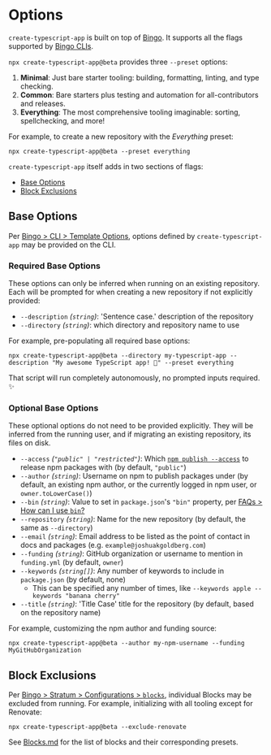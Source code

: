 # Options

`create-typescript-app` is built on top of [Bingo](https://create.bingo).
It supports all the flags supported by [Bingo CLIs](https://www.create.bingo/cli).

`npx create-typescript-app@beta` provides three `--preset` options:

1. **Minimal**: Just bare starter tooling: building, formatting, linting, and type checking.
2. **Common**: Bare starters plus testing and automation for all-contributors and releases.
3. **Everything**: The most comprehensive tooling imaginable: sorting, spellchecking, and more!

For example, to create a new repository with the _Everything_ preset:

```shell
npx create-typescript-app@beta --preset everything
```

`create-typescript-app` itself adds in two sections of flags:

- [Base Options](#base-options)
- [Block Exclusions](#block-exclusions)

## Base Options

Per [Bingo > CLI > Template Options](https://www.create.bingo/cli#template-options), options defined by `create-typescript-app` may be provided on the CLI.

### Required Base Options

These options can only be inferred when running on an existing repository.
Each will be prompted for when creating a new repository if not explicitly provided:

- `--description` _(`string`)_: 'Sentence case.' description of the repository
- `--directory` _(`string`)_: which directory and repository name to use

For example, pre-populating all required base options:

```shell
npx create-typescript-app@beta --directory my-typescript-app --description "My awesome TypeScript app! 💖" --preset everything
```

That script will run completely autonomously, no prompted inputs required. ✨

### Optional Base Options

These optional options do not need to be provided explicitly.
They will be inferred from the running user, and if migrating an existing repository, its files on disk.

- `--access` _(`"public" | "restricted"`)_: Which [`npm publish --access`](https://docs.npmjs.com/cli/commands/npm-publish#access) to release npm packages with (by default, `"public"`)
- `--author` _(`string`)_: Username on npm to publish packages under (by default, an existing npm author, or the currently logged in npm user, or `owner.toLowerCase()`)
- `--bin` _(`string`)_: Value to set in `package.json`'s `"bin"` property, per [FAQs > How can I use `bin`?](./FAQs.md#how-can-i-use-bin)
- `--repository` _(`string`)_: Name for the new repository (by default, the same as `--directory`)
- `--email` _(`string`)_: Email address to be listed as the point of contact in docs and packages (e.g. `example@joshuakgoldberg.com`)
- `--funding` _(`string`)_: GitHub organization or username to mention in `funding.yml` (by default, `owner`)
- `--keywords` _(`string[]`)_: Any number of keywords to include in `package.json` (by default, none)
  - This can be specified any number of times, like `--keywords apple --keywords "banana cherry"`
- `--title` _(`string`)_: 'Title Case' title for the repository (by default, based on the repository name)

For example, customizing the npm author and funding source:

```shell
npx create-typescript-app@beta --author my-npm-username --funding MyGitHubOrganization
```

## Block Exclusions

Per [Bingo > Stratum > Configurations > `blocks`](https://www.create.bingo/engines/stratum/details/configurations#blocks), individual Blocks may be excluded from running.
For example, initializing with all tooling except for Renovate:

```shell
npx create-typescript-app@beta --exclude-renovate
```

See [Blocks.md](./Blocks.md) for the list of blocks and their corresponding presets.
